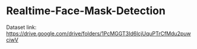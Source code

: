 # Realtime-Face-Mask-Detection



Dataset link: https://drive.google.com/drive/folders/1PcMGGT3Id6lcjUquPTrCfMdu2puwciwV
